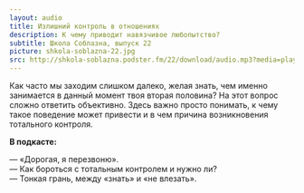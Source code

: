 ```yaml
---
layout: audio
title: Излишний контроль в отношениях
description: К чему приводит навязчивое любопытство?
subtitle: Школа Соблазна, выпуск 22
picture: shkola-soblazna-22.jpg
src: http://shkola-soblazna.podster.fm/22/download/audio.mp3?media=player
---
```


Как часто мы заходим слишком далеко, желая знать, чем именно занимается в данный момент твоя вторая половина? На этот вопрос сложно ответить объективно. Здесь важно просто понимать, к чему такое поведение может привести и в чем причина возникновения тотального контроля.

**В подкасте:**

— «Дорогая, я перезвоню».  
— Как бороться с тотальным контролем и нужно ли?  
— Тонкая грань, между «знать» и «не влезать».  
